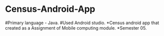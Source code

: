 # Census-Android-App
#Primary language - Java.
#Used Android studio.
*Census android app that created as a Assignment of Mobile computing module.
*Semester 05.
